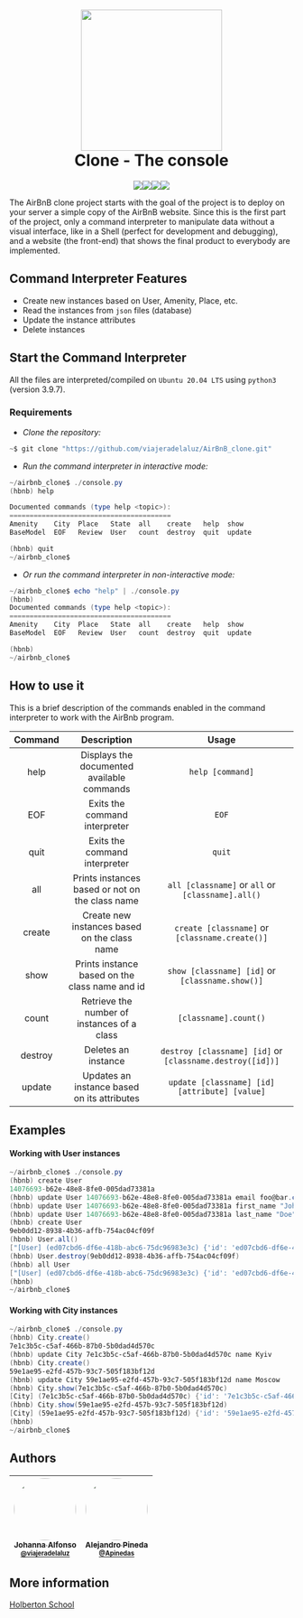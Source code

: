 <h1 align="center"><img src='https://upload.wikimedia.org/wikipedia/commons/6/69/Airbnb_Logo_B%C3%A9lo.svg' width='250'><br>Clone - The console</h1>

<p align="center"><img src="https://img.shields.io/badge/Python-FFD43B?style=for-the-badge&logo=python&logoColor=blue"><img src="https://img.shields.io/badge/GNU%20Bash-4EAA25?style=for-the-badge&logo=GNU%20Bash&logoColor=white"><img src="https://img.shields.io/badge/json-5E5C5C?style=for-the-badge&logo=json&logoColor=white"><img src="https://img.shields.io/badge/GIT-E44C30?style=for-the-badge&logo=git&logoColor=white"></p>

The AirBnB clone project starts with the goal of the project is to deploy on your server a simple copy of the AirBnB website. Since this is the first part of the project, only a command interpreter to manipulate data without a visual interface, like in a Shell (perfect for development and debugging), and a website (the front-end) that shows the final product to everybody are implemented.

## Command Interpreter Features

- Create new instances based on User, Amenity, Place, etc.
- Read the instances from `json` files (database)
- Update the instance attributes
- Delete instances

## Start the Command Interpreter

All the files are interpreted/compiled on `Ubuntu 20.04 LTS` using `python3` (version 3.9.7).

### Requirements

- _Clone the repository:_

```powershell
~$ git clone "https://github.com/viajeradelaluz/AirBnB_clone.git"
```

- _Run the command interpreter in interactive mode:_

```powershell
~/airbnb_clone$ ./console.py
(hbnb) help

Documented commands (type help <topic>):
========================================
Amenity    City  Place   State  all    create   help  show
BaseModel  EOF   Review  User   count  destroy  quit  update

(hbnb) quit
~/airbnb_clone$
```

- _Or run the command interpreter in non-interactive mode:_

```powershell
~/airbnb_clone$ echo "help" | ./console.py
(hbnb)
Documented commands (type help <topic>):
========================================
Amenity    City  Place   State  all    create   help  show
BaseModel  EOF   Review  User   count  destroy  quit  update

(hbnb)
~/airbnb_clone$
```

## How to use it

This is a brief description of the commands enabled in the command interpreter to work with the AirBnb program.

| Command | Description                                     | Usage                                                     |
|:-------:|:-----------------------------------------------:|:---------------------------------------------------------:|
| help    | Displays the documented available commands      | `help [command]`                                          |
| EOF     | Exits the command interpreter                   | `EOF`                                                     |
| quit    | Exits the command interpreter                   | `quit`                                                    |
| all     | Prints instances based or not on the class name | `all [classname]` or `all` or `[classname].all()`         |
| create  | Create new instances based on the class name    | `create [classname]` or `[classname.create()]`            |
| show    | Prints instance based on the class name and id  | `show [classname] [id]` or `[classname.show()]`           |
| count   | Retrieve the number of instances of a class     | `[classname].count()`                                     |
| destroy | Deletes an instance                             | `destroy [classname] [id]` or `[classname.destroy([id])]` |
| update  | Updates an instance based on its attributes     | `update [classname] [id] [attribute] [value]`             |

## Examples

#### Working with User instances

```powershell
~/airbnb_clone$ ./console.py
(hbnb) create User
14076693-b62e-48e8-8fe0-005dad73381a
(hbnb) update User 14076693-b62e-48e8-8fe0-005dad73381a email foo@bar.com
(hbnb) update User 14076693-b62e-48e8-8fe0-005dad73381a first_name "John"
(hbnb) update User 14076693-b62e-48e8-8fe0-005dad73381a last_name "Doe"
(hbnb) create User
9eb0dd12-8938-4b36-affb-754ac04cf09f
(hbnb) User.all()
["[User] (ed07cbd6-df6e-418b-abc6-75dc96983e3c) {'id': 'ed07cbd6-df6e-418b-abc6-75dc96983e3c', 'created_at': datetime.datetime(2022, 3, 6, 23, 24, 41, 394353), 'updated_at': datetime.datetime(2022, 3, 6, 23, 24, 41, 394393), 'email': 'foo@bar.com'}", "[User] (14076693-b62e-48e8-8fe0-005dad73381a) {'id': '14076693-b62e-48e8-8fe0-005dad73381a', 'created_at': datetime.datetime(2022, 3, 6, 23, 26, 26, 312789), 'updated_at': datetime.datetime(2022, 3, 6, 23, 26, 26, 312823), 'email': 'foo@bar.com', 'first_name': 'John', 'last_name': 'Doe'}", "[User] (9eb0dd12-8938-4b36-affb-754ac04cf09f) {'id': '9eb0dd12-8938-4b36-affb-754ac04cf09f', 'created_at': datetime.datetime(2022, 3, 6, 23, 28, 18, 164061), 'updated_at': datetime.datetime(2022, 3, 6, 23, 28, 18, 164095)}"]
(hbnb) User.destroy(9eb0dd12-8938-4b36-affb-754ac04cf09f)
(hbnb) all User
["[User] (ed07cbd6-df6e-418b-abc6-75dc96983e3c) {'id': 'ed07cbd6-df6e-418b-abc6-75dc96983e3c', 'created_at': datetime.datetime(2022, 3, 6, 23, 24, 41, 394353), 'updated_at': datetime.datetime(2022, 3, 6, 23, 24, 41, 394393), 'email': 'foo@bar.com'}", "[User] (14076693-b62e-48e8-8fe0-005dad73381a) {'id': '14076693-b62e-48e8-8fe0-005dad73381a', 'created_at': datetime.datetime(2022, 3, 6, 23, 26, 26, 312789), 'updated_at': datetime.datetime(2022, 3, 6, 23, 26, 26, 312823), 'email': 'foo@bar.com', 'first_name': 'John', 'last_name': 'Doe'}"]
(hbnb)
~/airbnb_clone$
```

#### Working with City instances

```powershell
~/airbnb_clone$ ./console.py
(hbnb) City.create()
7e1c3b5c-c5af-466b-87b0-5b0dad4d570c
(hbnb) update City 7e1c3b5c-c5af-466b-87b0-5b0dad4d570c name Kyiv
(hbnb) City.create()
59e1ae95-e2fd-457b-93c7-505f183bf12d
(hbnb) update City 59e1ae95-e2fd-457b-93c7-505f183bf12d name Moscow
(hbnb) City.show(7e1c3b5c-c5af-466b-87b0-5b0dad4d570c)
[City] (7e1c3b5c-c5af-466b-87b0-5b0dad4d570c) {'id': '7e1c3b5c-c5af-466b-87b0-5b0dad4d570c', 'created_at': datetime.datetime(2022, 3, 6, 23, 43, 30, 473375), 'updated_at': datetime.datetime(2022, 3, 6, 23, 43, 30, 473407), 'name': 'Kyiv'}
(hbnb) City.show(59e1ae95-e2fd-457b-93c7-505f183bf12d)
[City] (59e1ae95-e2fd-457b-93c7-505f183bf12d) {'id': '59e1ae95-e2fd-457b-93c7-505f183bf12d', 'created_at': datetime.datetime(2022, 3, 6, 23, 44, 14, 811220), 'updated_at': datetime.datetime(2022, 3, 6, 23, 44, 14, 811241), 'name': 'Moscow'}
(hbnb)
~/airbnb_clone$
```

## Authors

| [<img src="https://avatars.githubusercontent.com/u/87556519" width="110" style="border-radius: 50%"><br><sub>Johanna Alfonso<br><sup>@viajeradelaluz](https://github.com/viajeradelaluz) | [<img src="https://avatars.githubusercontent.com/u/91083840" width="110" style="border-radius: 50%"><br><sub>Alejandro Pineda<br><sup>@Apinedas](https://github.com/Apinedas) |
|:----------------------------------------------------------------------------------------------------------------------------------------------------------------------------------------:|:-----------------------------------------------------------------------------------------------------------------------------------------------------------------------------:|

## More information

[Holberton School](https://www.holbertonschool.com)
